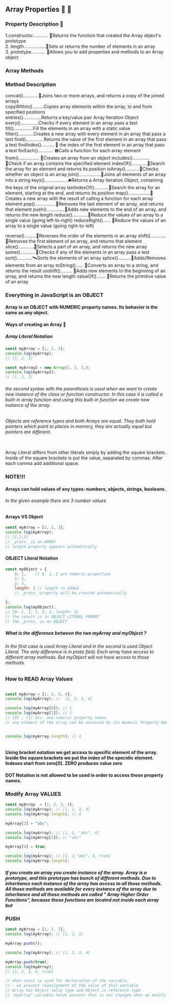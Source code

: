 ## Array Properties 🚀 🤖

### Property	Description 🚀
1.constructor............ 🤖Returns the function that created the Array object's prototype <br/>
2. length.................🔔Sets or returns the number of elements in an array <br>
3. prototype........... 🌼Allows you to add properties and methods to an Array object
### Array Methods

### Method  Description
concat()............🔔Joins two or more arrays, and returns a copy of the joined arrays <br/>
copyWithin().........Copies array elements within the array, to and from specified positions<br/>
entries()..............Returns a key/value pair Array Iteration Object <br/>
every()..............Checks if every element in an array pass a test <br/>
fill()...............Fill the elements in an array with a static value<br/>
filter()............Creates a new array with every element in an array that pass a test
find()..............Returns the value of the first element in an array that pass a test
findIndex().......... 🔔 the index of the first element in an array that pass a test
forEach()............ ☎️Calls a function for each array element
from()................ 🍎Creates an array from an object
includes()............. 💢Check if an array contains the specified element
indexOf()............🍎Search the array for an element and returns its position
isArray()...........🔔Checks whether an object is an array
join().................🔔Joins all elements of an array into a string
keys()..................🛎Returns a Array Iteration Object, containing the keys of the original array
lastIndexOf()...........🚀Search the array for an element, starting at the end, and returns its position
map().................🤖Creates a new array with the result of calling a function for each array element
pop()................🚀Removes the last element of an array, and returns that element
push()..............🚀Adds new elements to the end of an array, and returns the new length
reduce()............🔔Reduce the values of an array to a single value (going left-to-right)
reduceRight()...... 🍎Reduce the values of an array to a single value (going right-to-left)

reverse().........🍺Reverses the order of the elements in an array
shift()............🔔Removes the first element of an array, and returns that element
slice()............🐞Selects a part of an array, and returns the new array
some()............🔔Checks if any of the elements in an array pass a test
sort()............🛰Sorts the elements of an array
splice()..........🤖Adds/Removes elements from an array
toString()...... 🚀Converts an array to a string, and returns the result
unshift()......... 🤖Adds new elements to the beginning of an array, and returns the new length
valueOf()....... 🔔Returns the primitive value of an array


### Everything in JavaScript is an OBJECT
#### Array is an OBJECT with NUMERIC property names. Its behavior is the same as any object.

####  Ways of creating an Array 🚀

##### Array Literal Notation 

```javascript
const myArray = [1, 2, 3];
console.log(myArray);
// [1, 2, 3]

```

```javascript 
const myArray2 = new Array(1, 2, 3,);
console.log(myArray2); 
// [1, 2, 3]
```
###### the second syntax with the parenthesis is used when we want to create new instance of the class or function constructor. In this case it is called a built-in array function and using this built-in function we create new instance of the array.

###### Objects are reference types and both Arrays are equal. They both hold pointers which point to places in memory, they are actually equal but pointers are different.

```
```

Array Literal differs from other literals simply by adding the square brackets. Inside of the square brackets is put the value, separated by commas. After each comma add additional space.

### NOTE!!!
#### Arrays can hold values of any types: numbers, objects, strings, booleans. 
###### In the given example there are 3 number values 

#### Arrays VS Object

``` javascript
const myArray = [1, 2, 3];
console.log(myArray);
// [1,2,3]
// _proto_ is an ARRAY 
// length property appears automatically
```

#### OBJECT Literal Notation 
```javascript
const myObject = {
    0: 1,    // 0, 1, 2 are numeric properties
    1: 2,
    2: 3,
    length: 3 // length is added 
    // _proto_ property will be created automatically 

};
console.log(myObject);
// {0: 1, 1: 2, 2: 3, length: 3}
// the result is in OBJECT LITERAL FORMAT 
// the _proto_ is an OBJECT 
```

##### What is the difference between the two myArray and myObject ? 
###### In the first case is used Array Literal and in the second is used Object Literal. The only difference is in _proto_ field. Each array have access to different array methods. But myObject will not have access to those methods.

### How to READ Array Values
```javascript

const myArray = [1, 2, 3, 4];
console.log(myArray); //  [1, 2, 3, 4]

console.log(myArray[0]); // 1 
console.log(myArray[1]); // 2
// [0] , [1] etc. are numeric property names
// any element of the array can be accessed by its Numeric Property Name


console.log(myArray.length); // 4



```
#### Using bracket notation we get access to specific element of the array. Inside the square brackets we put the index of the specidic element. Indexes start from zero[0]. ZERO produces value zero 
#### DOT Notation is not allowed to be used in order to access those property names. 

### Modify Array VALUES

```javascript
const myArray  = [1, 2, 3, 4];
console.log(myArray); // [1, 2, 3, 4]
console.log(myArray.length); // 4

myArray[2] = "abc"; 

console.log(myArray); // [1, 2, "abc", 4]
console.log(myArray[2]); // "abc"

myArray[4] = true;

console.log(myArray); // [1, 2,"abc", 4, true]
console.log(myArray.length); 

```

##### If you create an array you create instance of the array. Array is a prototype, and this prototype has bunch of different methods. Due to inheritance each instance of the array has access to all those methods. All those methods are available for every instance of the array due to inheritance and all those methods are called " Array Higher Order Functions", because those functions are located  not inside each array but 

### **PUSH**

```javascript
const myArray = [1, 2, 3];
console.log(myArray); // [1, 2, 3]

myArray.push(4);

console.log(myArray); // [1, 2, 3, 4]

myArray.push(true);
console.log(myArray);
// [1, 2, 3, 4, true]

// when const is used for declaration of the variable,
// - we prevent reassignment of the value of this variable 
// Array has Object value type and Object is reference type . 
// "myArray" variable holds pointer that is not changed when we modify the Array itself 

```

